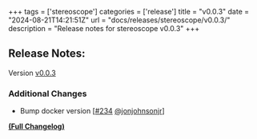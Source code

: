 +++
tags = ['stereoscope']
categories = ['release']
title = "v0.0.3"
date = "2024-08-21T14:21:51Z"
url = "docs/releases/stereoscope/v0.0.3/"
description = "Release notes for stereoscope v0.0.3"
+++

## Release Notes:
Version [v0.0.3](https://github.com/anchore/stereoscope/releases/tag/v0.0.3)

### Additional Changes

- Bump docker version [[#234](https://github.com/anchore/stereoscope/pull/234) [@jonjohnsonjr](https://github.com/jonjohnsonjr)]

**[(Full Changelog)](https://github.com/anchore/stereoscope/compare/v0.0.2...v0.0.3)**
